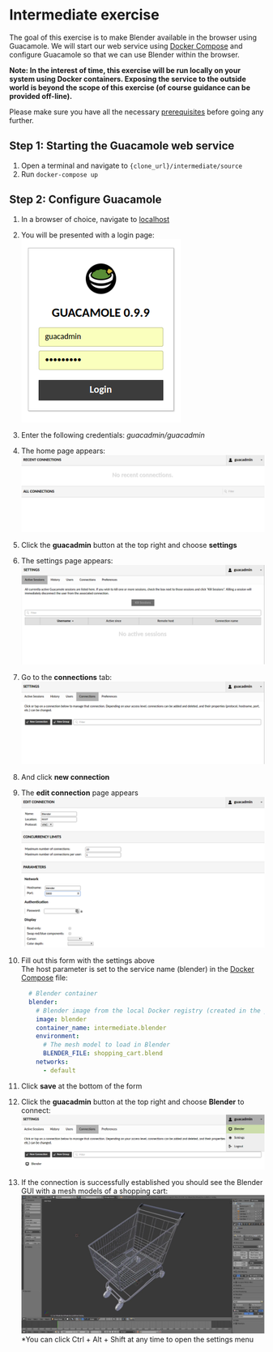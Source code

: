 # Intermediate exercise
The goal of this exercise is to make Blender available in the browser using Guacamole. We will start our web service using [Docker Compose](https://docs.docker.com/compose/) and configure Guacamole so that we can use Blender within the browser.

**Note: In the interest of time, this exercise will be run locally on your system using Docker containers. Exposing the service to the outside world is beyond the scope of this exercise (of course guidance can be provided off-line).**

Please make sure you have all the necessary [prerequisites](../prerequisites/exercise.md) before going any further.

## Step 1: Starting the Guacamole web service
1. Open a terminal and navigate to `{clone_url}/intermediate/source`
2. Run `docker-compose up`

## Step 2: Configure Guacamole
1. In a browser of choice, navigate to [localhost](http://localhost)
2. You will be presented with a login page:  
![login](images/login.png "Login page")  
3. Enter the following credentials: *guacadmin/guacadmin*
4. The home page appears:
![home](images/home.png "Home page")
5. Click the **guacadmin** button at the top right and choose **settings**
6. The settings page appears:  
![settings](images/settings.png "Settings page")  
7. Go to the **connections** tab:  
![connections](images/connections.png "Connections tab")
8. And click **new connection**
9. The **edit connection** page appears  
![connection](images/connection.png "Connection page")
10. Fill out this form with the settings above  
The host parameter is set to the service name (blender) in the [Docker Compose](https://docs.docker.com/compose/) file:

    ```yml
      # Blender container
      blender:
        # Blender image from the local Docker registry (created in the prerequisites section)
        image: blender
        container_name: intermediate.blender
        environment:
          # The mesh model to load in Blender
          BLENDER_FILE: shopping_cart.blend
        networks:
          - default
11. Click **save** at the bottom of the form
12. Click the **guacadmin** button at the top right and choose **Blender** to connect:
![launch](images/launch.png "Launch")
12. If the connection is successfully established you should see the Blender GUI with a mesh models of a shopping cart:
![blender](images/blender.png "blender")  
*You can click Ctrl + Alt + Shift at any time to open the settings menu
